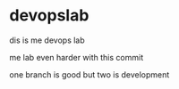# devopslab

dis is me devops lab

me lab even harder with this commit

one branch is good but two is development